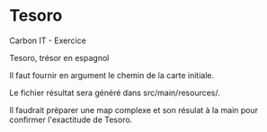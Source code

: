 # Tesoro
Carbon IT - Exercice

Tesoro, trésor en espagnol

Il faut fournir en argument le chemin de la carte initiale.  

Le fichier résultat sera généré dans src/main/resources/.

Il faudrait préparer une map complexe et son résulat à la main pour confirmer l'exactitude de Tesoro.